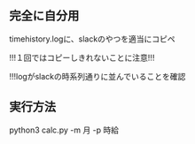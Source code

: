 ## 完全に自分用

timehistory.logに、slackのやつを適当にコピペ

!!!１回ではコピーしきれないことに注意!!!

!!!logがslackの時系列通りに並んでいることを確認

## 実行方法
python3 calc.py -m 月 -p 時給
